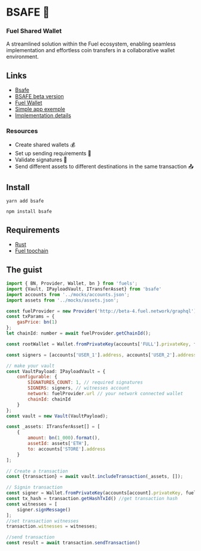 # BSAFE 🐢

### Fuel Shared Wallet

A streamlined solution within the Fuel ecosystem, enabling seamless implementation and effortless coin transfers in a collaborative wallet environment.

## Links

-   [Bsafe](https://www.bsafe.pro)
-   [BSAFE beta version](https://app.bsafe.pro)
-   [Fuel Wallet](https://chrome.google.com/webstore/detail/fuel-wallet/dldjpboieedgcmpkchcjcbijingjcgok)
-   [Simple app exemple](https://github.com/infinitybase/bsafe-example)
-   [Implementation details](https://github.com/infinitybase/bsafe/blob/d56523ab905d4749fa22787936db41a100be08c9/src/__tests__/vault.test.ts)

### Resources

-   Create shared wallets 💰
-   Set up sending requirements 🔧
-   Validate signatures 🔏
-   Send different assets to different destinations in the same transaction 📤

## Install

```
yarn add bsafe
```

```
npm install bsafe
```

## Requirements

-   [Rust](https://www.rust-lang.org/tools/install)
-   [Fuel toochain](https://github.com/FuelLabs/fuelup)

## The guist

```javascript
import { BN, Provider, Wallet, bn } from 'fuels';
import {Vault, IPayloadVault, ITransferAsset} from 'bsafe'
import accounts from '../mocks/accounts.json';
import assets from '../mocks/assets.json';

const fuelProvider = new Provider('http://beta-4.fuel.network/graphql');
const txParams = {
    gasPrice: bn(1)
};
let chainId: number = await fuelProvider.getChainId();

const rootWallet = Wallet.fromPrivateKey(accounts['FULL'].privateKey, fuelProvider);

const signers = [accounts['USER_1'].address, accounts['USER_2'].address, accounts['USER_3'].address];

// make your vault
const VaultPayload: IPayloadVault = {
    configurable: {
        SIGNATURES_COUNT: 1, // required signatures
        SIGNERS: signers, // witnesses account
        network: fuelProvider.url // your network connected wallet
        chainId: chainId
    }
};
const vault = new Vault(VaultPayload);

const _assets: ITransferAsset[] = [
    {
        amount: bn(1_000).format(),
        assetId: assets['ETH'],
        to: accounts['STORE'].address
    }
];

// Create a transaction
const {transaction} = await vault.includeTransaction(_assets, []);

// Signin transaction
const signer = Wallet.fromPrivateKey(accounts[account].privateKey, fuelProvider); // instance an wallet account
const tx_hash = transaction.getHashTxId() //get transaction hash
const witnesses = [
    signer.signMessage()
];
//set transaction witnesses
transaction.witnesses = witnesses;

//send transaction
const result = await transaction.sendTransaction()

```
